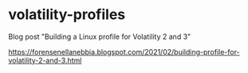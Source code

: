 # volatility-profiles
Blog post "Building a Linux profile for Volatility 2 and 3"

https://forensenellanebbia.blogspot.com/2021/02/building-profile-for-volatility-2-and-3.html
